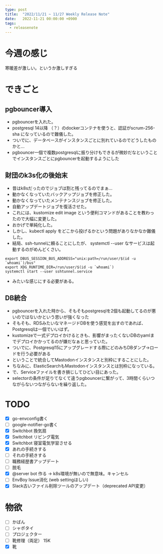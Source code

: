 ```yaml
---
type: post
title:  "2022/11/21 ~ 11/27 Weekly Release Note"
date:   2022-11-21 00:00:00 +0900
tags:
  - releasenote
---
```

# 今週の感じ

寒暖差が激しい。というか激しすぎる

# できごと

## pgbouncer導入

* pgbouncerを入れた。
* postgresql 14以降 （？）のdockerコンテナを使うと、認証がscrum-256-sha になっているので難儀した。
* ついでに、データベースがインスタンスごとに別れているのでどうしたものかと…
* pgbouncer一個で複数postgresqlに振り分けもできるが微妙だなということでインスタンスごとにpgbouncerを起動するようにした

## 財団のk3s化の後始末

* 昔はk8sだったのでジョブは割と残ってるのでまぁ…
* 動かなくなっていたバックアップジョブを修正した。
* 動かなくなっていたメンテナンスジョブを修正した。
* 自動アップデートジョブを復活させた。
* これには、kustomize edit image という便利コマンドがあることを教わったので大幅に変更した。
* おかげで単純化した。
* しかし、kubectl apply をどこから投げるかという問題がありなかなか難儀した。
* 結局、ssh-tunnelに頼ることにしたが、 systemctl --user なサービスは起動するのがめんどくさい。

```
export DBUS_SESSION_BUS_ADDRESS="unix:path=/run/user/$(id -u `whoami`)/bus"
export XDG_RUNTIME_DIR=/run/user/$(id -u `whoami`)
systemctl start --user sshtunnel.service
```

* みたいな感じにする必要がある。

## DB統合

* pgbouncerを入れた時から、そもそもpostgresqlを2個も起動してるのが悪いのではないかという思いが強くなった
* そもそも、RDSみたいなマネージドDBを使う感覚を出すのであれば、Postgresqlは一個でいいはず。
* kustomizeで一式デプロイかけるときも、影響がまったくないDBのyamlまでデプロイかかってるのが嫌だなぁと思っていた。
* ついでに、Postgresql15にアップグレードする際にどのみちDBダンプ→ロードを行う必要がある
* ということで統合してMastodonインスタンスと別枠にすることにした。
* ちなみに、ElasticSearchもMastodonインスタンスとは別枠になっている。
* で、Serviceファイルを書き損じしてひどい目にあった。
* selectorの条件が足りてなくて違うpgbouncerに繋がって、3時間くらいつながらないつながらないを繰り返した。

# TODO 

- [x] go-envconfig書く
- [ ] google-notifier-go書く
- [x] Switchbot 換気扇
- [x] Switchbot リビング電気
- [x] Switchbot 寝室電気学習させる
- [x] あれの手続きする
- [ ] それの手続きする
- [ ] 職務経歴書アップデート
- [ ] 脱毛
- [x] @server bot 作る -> k8s環境が無いので無意味。キャンセル
- [ ] EnvBoy Issue消化 (web settingほしい)
- [x] Slack古いファイル削除ツールのアップデート（deprecated API変更）

# 物欲

- [ ] かばん
- [ ] シャボタイ
- [ ] プロジェクター
- [ ] 靴修理（両足） 15K
- [x] 靴
